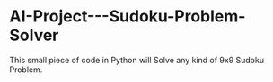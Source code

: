 # AI-Project---Sudoku-Problem-Solver
This small piece of code in Python will Solve any kind of 9x9 Sudoku Problem.
